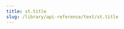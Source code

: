```yaml
---
title: st.title
slug: /library/api-reference/text/st.title
---
```


<Autofunction function="streamlit.title" />